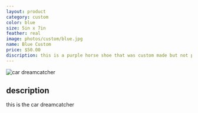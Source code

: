 ```yaml
---
layout: product
category: custom
color: blue
size: 5in x 7in
feather: real
image: photos/custom/blue.jpg
name: Blue Custom
price: $50.00
discription: this is a purple horse shoe that was custom made but not picked up 
---
```


![ car dreamcatcher ]({{site.baseurl}}/images/photos/custom/blue.jpg)

## description

this is the car dreamcatcher

